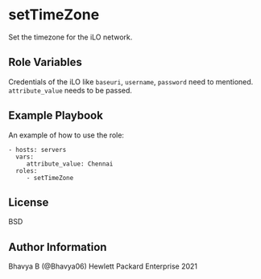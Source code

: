 setTimeZone
=========

Set the timezone for the iLO network.

Role Variables
--------------

Credentials of the iLO like `baseuri`, `username`, `password` need to mentioned. `attribute_value` needs to be passed.

Example Playbook
----------------

An example of how to use the role: 

    - hosts: servers
      vars:
         attribute_value: Chennai
      roles:
         - setTimeZone

License
-------

BSD

Author Information
------------------

Bhavya B (@Bhavya06) Hewlett Packard Enterprise 2021 
